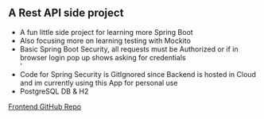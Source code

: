 <h2>A Rest API side project</h2>
<ul>
    <li>A fun little side project for learning more Spring Boot</li>
    <li>Also focusing more on learning testing with Mockito</li>
    <li>Basic Spring Boot Security, all requests must be Authorized or if in browser login pop up shows asking for credentials</li>'
    <li>Code for Spring Security is GitIgnored since Backend is hosted in Cloud and im currently using this App for personal use</li>
    <li>PostgreSQL DB & H2</li>
</ul>



<a href="https://github.com/alsomeb/Shoplet">Frontend GitHub Repo</a>
